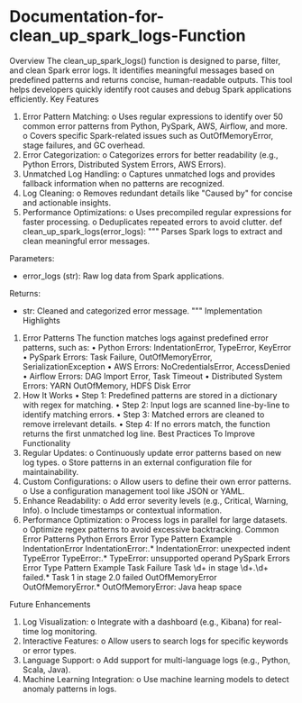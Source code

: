 # Documentation-for-clean_up_spark_logs-Function

Overview
The clean_up_spark_logs() function is designed to parse, filter, and clean Spark error logs. It identifies meaningful messages based on predefined patterns and returns concise, human-readable outputs. This tool helps developers quickly identify root causes and debug Spark applications efficiently.
Key Features
1.	Error Pattern Matching:
  o	Uses regular expressions to identify over 50 common error patterns from Python, PySpark, AWS, Airflow, and more.
  o	Covers specific Spark-related issues such as OutOfMemoryError, stage failures, and GC overhead.
2.	Error Categorization:
  o	Categorizes errors for better readability (e.g., Python Errors, Distributed System Errors, AWS Errors).
3.	Unmatched Log Handling:
  o	Captures unmatched logs and provides fallback information when no patterns are recognized.
4.	Log Cleaning:
  o	Removes redundant details like "Caused by" for concise and actionable insights.
5.	Performance Optimizations:
  o	Uses precompiled regular expressions for faster processing.
  o	Deduplicates repeated errors to avoid clutter.
def clean_up_spark_logs(error_logs):
"""
Parses Spark logs to extract and clean meaningful error messages.

Parameters:
- error_logs (str): Raw log data from Spark applications.

Returns:
- str: Cleaned and categorized error message.
"""
Implementation Highlights
1. Error Patterns
The function matches logs against predefined error patterns, such as:
•	Python Errors: IndentationError, TypeError, KeyError
•	PySpark Errors: Task Failure, OutOfMemoryError, SerializationException
•	AWS Errors: NoCredentialsError, AccessDenied
•	Airflow Errors: DAG Import Error, Task Timeout
•	Distributed System Errors: YARN OutOfMemory, HDFS Disk Error
2. How It Works
•	Step 1: Predefined patterns are stored in a dictionary with regex for matching.
•	Step 2: Input logs are scanned line-by-line to identify matching errors.
•	Step 3: Matched errors are cleaned to remove irrelevant details.
•	Step 4: If no errors match, the function returns the first unmatched log line.
Best Practices
To Improve Functionality
1.	Regular Updates:
    o	Continuously update error patterns based on new log types.
    o	Store patterns in an external configuration file for maintainability.
2.	Custom Configurations:
    o	Allow users to define their own error patterns.
    o	Use a configuration management tool like JSON or YAML.
3.	Enhance Readability:
    o	Add error severity levels (e.g., Critical, Warning, Info).
    o	Include timestamps or contextual information.
4.	Performance Optimization:
    o	Process logs in parallel for large datasets.
    o	Optimize regex patterns to avoid excessive backtracking.
Common Error Patterns
Python Errors
Error Type	Pattern	Example
IndentationError	IndentationError:.*	IndentationError: unexpected indent
TypeError	TypeError:.*	TypeError: unsupported operand
PySpark Errors	
Error Type	Pattern	Example
Task Failure	Task \d+ in stage \d+\.\d+ failed.*	Task 1 in stage 2.0 failed
OutOfMemoryError	OutOfMemoryError.*	OutOfMemoryError: Java heap space


Future Enhancements
1.	Log Visualization:
    o	Integrate with a dashboard (e.g., Kibana) for real-time log monitoring.
2.	Interactive Features:
    o	Allow users to search logs for specific keywords or error types.
3.	Language Support:
    o	Add support for multi-language logs (e.g., Python, Scala, Java).
4.	Machine Learning Integration:
    o	Use machine learning models to detect anomaly patterns in logs.
